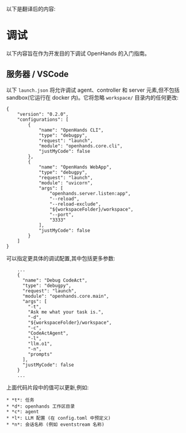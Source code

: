 以下是翻译后的内容:

# 调试

以下内容旨在作为开发目的下调试 OpenHands 的入门指南。

## 服务器 / VSCode

以下 `launch.json` 将允许调试 agent、controller 和 server 元素,但不包括 sandbox(它运行在 docker 内)。它将忽略 `workspace/` 目录内的任何更改:

```
{
    "version": "0.2.0",
    "configurations": [
        {
            "name": "OpenHands CLI",
            "type": "debugpy",
            "request": "launch",
            "module": "openhands.core.cli",
            "justMyCode": false
        },
        {
            "name": "OpenHands WebApp",
            "type": "debugpy",
            "request": "launch",
            "module": "uvicorn",
            "args": [
                "openhands.server.listen:app",
                "--reload",
                "--reload-exclude",
                "${workspaceFolder}/workspace",
                "--port",
                "3333"
            ],
            "justMyCode": false
        }
    ]
}
```

可以指定更具体的调试配置,其中包括更多参数:

```
    ...
    {
      "name": "Debug CodeAct",
      "type": "debugpy",
      "request": "launch",
      "module": "openhands.core.main",
      "args": [
        "-t",
        "Ask me what your task is.",
        "-d",
        "${workspaceFolder}/workspace",
        "-c",
        "CodeActAgent",
        "-l",
        "llm.o1",
        "-n",
        "prompts"
      ],
      "justMyCode": false
    }
    ...
```

上面代码片段中的值可以更新,例如:

    * *t*: 任务
    * *d*: openhands 工作区目录
    * *c*: agent
    * *l*: LLM 配置 (在 config.toml 中预定义)
    * *n*: 会话名称 (例如 eventstream 名称)
